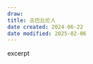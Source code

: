 ```yaml
---
draw:
title: 古巴比伦人
date created: 2024-06-22
date modified: 2025-02-06
---
```


excerpt

<!-- more -->
